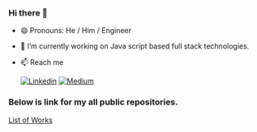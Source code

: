 ### Hi there 👋

- 😄 Pronouns: He / Him / Engineer
- 🔭 I’m currently working on Java script based full stack technologies.

  
-  📫 Reach me

  
    [![Linkedin](https://img.shields.io/badge/LinkedIn-0077B5?style=for-the-badge&logo=linkedin&logoColor=white)](linkedin.com/in/ajay-bhatt07101990)
    [![Medium](https://img.shields.io/badge/Medium-12100E?style=for-the-badge&logo=medium&logoColor=white)](https://medium.com/@ajaybhatt)




   



<!--
**ajayitengineer/ajayitengineer** is a ✨ _special_ ✨ repository because its `README.md` (this file) appears on your GitHub profile.

Here are some ideas to get you started:

- 🔭 I’m currently working on ...
- 🌱 I’m currently learning ...
- 👯 I’m looking to collaborate on ...
- 🤔 I’m looking for help with ...
- 💬 Ask me about ...
- 📫 How to reach me: ...
- 😄 Pronouns: ...
- ⚡ Fun fact: ...
-->
### Below is link for my all public repositories.
[List of Works](https://github.com/ajayitengineer/List-of-works)
